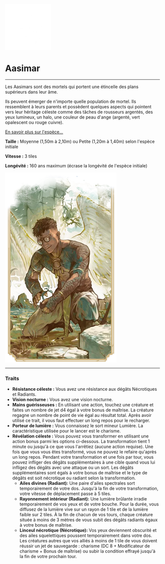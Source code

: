 <div class="icon-container">
  <img src="_media/especes/aasimar.png" alt="Aasimar" class="icon-r-title" data-no-zoom />

# Aasimar <!-- {docsify-ignore} -->

</div>

---

<div class="bloc-pres">
<div class="bloc-texte">
  <div class="texte">
    <p>Les Aasimars sont des mortels qui portent une étincelle des plans supérieurs dans leur âme.</p>
    <p>Ils peuvent émerger de n'importe quelle population de mortel. Ils ressemblent à leurs parents et possèdent quelques aspects qui pointent vers leur héritage céleste comme des tâches de rousseurs argentés, des yeux lumineux, un halo, une couleur de peau d'ange (argenté, vert opalescent ou rouge cuivre).</p>
    <a href="#" target="_blank">En savoir plus sur l'espèce...</a>
    <div class="summary">
      <p><strong>Taille :</strong> Moyenne (1,50m à 2,10m) ou Petite (1,20m à 1,40m) selon l'espèce initiale</p>
      <p><strong>Vitesse :</strong> 3 tiles</p>
      <p><strong>Longévité :</strong> 160 ans maximum (écrase la longévité de l'espèce initiale)</p>
    </div>
  </div>
  </div>
  <img src="_media/especes/pres-aasimar.png" alt="Aasimar" class="img-pres" data-no-zoom />
</div>

---

### Traits <!-- {docsify-ignore} -->

- **Résistance céleste :** Vous avez une résistance aux dégâts Nécrotiques et Radiants.
- **Vision nocturne :** Vous avez une vision nocturne.
- **Mains guérisseuses :** En utilisant une action, touchez une créature et faites un nombre de jet d4 égal à votre bonus de maîtrise. La créature regagne un nombre de point de vie égal au résultat total. Après avoir utilisé ce trait, il vous faut effectuer un long repos pour le recharger.
- **Porteur de lumière :** Vous connaissez le sort mineur Lumière. La caractéristique utilisée pour le lancer est le charisme.
- **Révélation céleste :** Vous pouvez vous transformer en utilisant une action bonus parmi les options ci-dessous. La transformation tient 1 minute ou jusqu'à ce que vous l'arrêtiez (aucune action requise). Une fois que vous vous êtes transformé, vous ne pouvez le refaire qu'après un long repos. Pendant votre transformation et une fois par tour, vous pouvez infliger des dégâts supplémentaires à une cible quand vous lui infligez des dégâts avec une attaque ou un sort. Les dégâts supplémentaires sont égals à votre bonus de maîtrise et le type de dégâts est soit nécrotique ou radiant selon la transformation.
  - **Ailes divines (Radiant):** Une paire d'ailes spectrales sort temporairement de votre dos. Jusqu'à la fin de votre transformation, votre vitesse de déplacement passe à 5 tiles.
  - **Rayonnement intérieur (Radiant):** Une lumière brûlante irradie temporairement de vos yeux et de votre bouche. Pour la durée, vous diffusez de la lumière vive sur un rayon de 1 tile et de la lumière faible sur 2 tiles. À la fin de chacun de vos tours, chaque créature située à moins de 3 mètres de vous subit des dégâts radiants égaux à votre bonus de maîtrise.
  - **Linceul nécrotique (Nécrotique):** Vos yeux deviennent obscurité et des ailes squelettiques poussent temporairement dans votre dos. Les créatures autres que vos alliés à moins de 1 tile de vous doivent réussir un jet de sauvegarde : charisme (DC 8 + Modificateur de charisme + Bonus de maîtrise) ou subir la condition effrayé jusqu'à la fin de votre prochain tour.